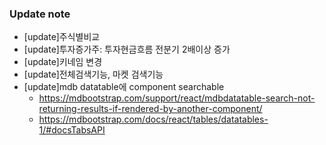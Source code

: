 ### Update note
- [update]주식별비교
- [update]투자증가주: 투자현금흐름 전분기 2배이상 증가
- [update]키네임 변경
- [update]전체검색기능, 마켓 검색기능
- [update]mdb datatable에 component searchable
   - https://mdbootstrap.com/support/react/mdbdatatable-search-not-returning-results-if-rendered-by-another-component/
   - https://mdbootstrap.com/docs/react/tables/datatables-1/#docsTabsAPI